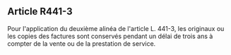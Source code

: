 Article R441-3
----
Pour l'application du deuxième alinéa de l'article L. 441-3, les originaux ou
les copies des factures sont conservés pendant un délai de trois ans à compter
de la vente ou de la prestation de service.
